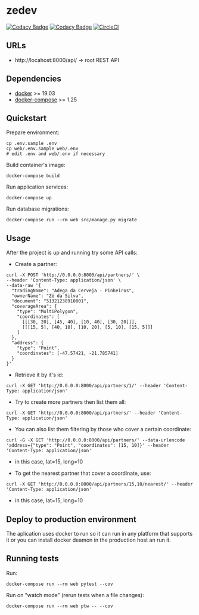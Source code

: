 # zedev

[![Codacy Badge](https://app.codacy.com/project/badge/Grade/84409485c32544089086be4e94f9b6c2)](https://www.codacy.com/manual/sidneijp/zedev?utm_source=github.com&amp;utm_medium=referral&amp;utm_content=sidneijp/zedev&amp;utm_campaign=Badge_Grade)
[![Codacy Badge](https://app.codacy.com/project/badge/Coverage/84409485c32544089086be4e94f9b6c2)](https://www.codacy.com/manual/sidneijp/zedev?utm_source=github.com&utm_medium=referral&utm_content=sidneijp/zedev&utm_campaign=Badge_Coverage)
[![CircleCI](https://circleci.com/gh/sidneijp/zedev.svg?style=shield&circle-token=61b856b5e9b988edb6ef0b7912aa062e7c4540b3)](https://app.circleci.com/pipelines/github/sidneijp/zedev)

## URLs

- http://locahost:8000/api/ -> root REST API

## Dependencies

- [docker](https://docs.docker.com/engine/install/) >= 19.03
- [docker-compose](https://docs.docker.com/compose/install/) >= 1.25

## Quickstart

Prepare environment:

```shell script
cp .env.sample .env
cp web/.env.sample web/.env
# edit .env and web/.env if necessary 
```

Build container's image:

```shell script
docker-compose build
```

Run application services:

```shell script
docker-compose up
```

Run database migrations:

```shell script
docker-compose run --rm web src/manage.py migrate
```

## Usage

After the project is up and running try some API calls:

- Create a partner:

```shell script
curl -X POST 'http://0.0.0.0:8000/api/partners/' \
--header 'Content-Type: application/json' \
--data-raw '{
  "tradingName": "Adega da Cerveja - Pinheiros",
  "ownerName": "Zé da Silva",
  "document": "51321238910001",
  "coverageArea": {
    "type": "MultiPolygon",
    "coordinates": [
      [[[30, 20], [45, 40], [10, 40], [30, 20]]],
      [[[15, 5], [40, 10], [10, 20], [5, 10], [15, 5]]]
    ]
  },
  "address": {
    "type": "Point",
    "coordinates": [-47.57421, -21.785741]
  }
}'
```

- Retrieve it by it's id:

```shell script
curl -X GET 'http://0.0.0.0:8000/api/partners/1/' --header 'Content-Type: application/json'
```

- Try to create more partners then list them all:

``` shell script
curl -X GET 'http://0.0.0.0:8000/api/partners/' --header 'Content-Type: application/json'
```

- You can also list them filtering by those who cover a certain coordinate:

``` shell script
curl -G -X GET 'http://0.0.0.0:8000/api/partners/' --data-urlencode 'address={"type": "Point", "coordinates": [15, 10]}' --header 'Content-Type: application/json'
```
* in this case, lat=15, long=10

- To get the nearest partner that cover a coordinate, use:

```shell script
curl -X GET 'http://0.0.0.0:8000/api/partners/15,10/nearest/' --header 'Content-Type: application/json'
```

* in this case, lat=15, long=10

## Deploy to production environment

The aplication uses docker to run so it can run in any platform that supports it or you can install docker deamon in the production host an run it.

## Running tests

Run:

```shell script
docker-compose run --rm web pytest --cov
```

Run on "watch mode" (rerun tests when a file changes):

```shell script
docker-compose run --rm web ptw -- --cov
```
